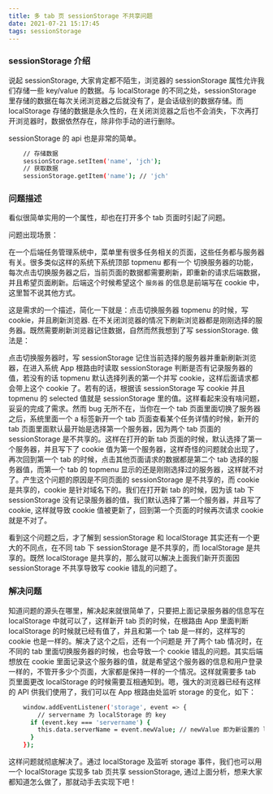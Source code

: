 ```yaml
---
title: 多 tab 页 sessionStorage 不共享问题
date: 2021-07-21 15:17:45
tags: sessionStorage
---
```


### sessionStorage 介绍
说起 sessionStorage, 大家肯定都不陌生，浏览器的 sessionStorage 属性允许我们存储一些 key/value 的数据。与 localStorage 的不同之处，sessionStorage 里存储的数据在每次关闭浏览器之后就没有了，是会话级别的数据存储。而 localStorage 存储的数据是永久性的，在关闭浏览器之后也不会消失，下次再打开浏览器时，数据依然存在，除非你手动的进行删除。

sessionStorage 的 api 也是非常的简单。
```bash
    // 存储数据
    sessionStorage.setItem('name', 'jch');
    // 获取数据
    sessionStorage.getItem('name'); // 'jch'
```

### 问题描述
看似很简单实用的一个属性，却也在打开多个 tab 页面时引起了问题。

问题出现场景：

在一个后端任务管理系统中，菜单里有很多任务相关的页面，这些任务都与服务器有关。很多类似这样的系统下系统顶部 topmenu 都有一个 切换服务器的功能，每次点击切换服务器之后，当前页面的数据都需要刷新，即重新的请求后端数据，并且希望页面刷新。后端这个时候希望这个 `服务器` 的信息是前端写在 cookie 中，这里暂不说其他方式。

这是需求的一个描述，简化一下就是：点击切换服务器 topmenu 的时候，写 cookie，并且刷新浏览器. 在不关闭浏览器的情况下刷新浏览器都是刚刚选择的服务器。既然需要刷新浏览器记住数据，自然而然我想到了写 sessionStorage. 做法是：

点击切换服务器时，写 sessionStorage 记住当前选择的服务器并重新刷新浏览器，在进入系统 App 根路由时读取 sessionStorage 判断是否有记录服务器的值，若没有的话 topmenu 默认选择列表的第一个并写 cookie，这样后面请求都会带上这个 cookie 了。若有的话，根据该 sessionStorage 写 cookie 并且 topmenu 的 selected 值就是 sessionStorage 里的值。这样看起来没有啥问题，妥妥的完成了需求。然而 bug 无所不在，当你在一个 tab 页面里面切换了服务器之后，系统里面一个 a 标签新开一个 tab 页面查看某个任务详情的时候，新开的 tab 页面里面默认最开始是选择第一个服务器，因为两个 tab 页面的 sessionStorage 是不共享的。这样在打开的新 tab 页面的时候，默认选择了第一个服务器，并且写下了 cookie 值为第一个服务器，这样奇怪的问题就会出现了，再次回到第一个 tab 的时候，点击其他页面请求的数据都是第二个 tab 选择的服务器值，而第一个 tab 的 topmenu 显示的还是刚刚选择过的服务器，这样就不对了。产生这个问题的原因是不同页面的 sessionStorage 是不共享的，而 cookie 是共享的，cookie 是针对域名下的。我们在打开新 tab 的时候，因为该 tab 下 sessionStorage 没有记录服务器的值，我们默认选择了第一个服务器，并且写了 cookie, 这样就导致 cookie 值被更新了，回到第一个页面的时候再次请求 cookie 就是不对了。

看到这个问题之后，才了解到 sessionStorage 和 localStorage 其实还有一个更大的不同点，在不同 tab 下 sessionStorage 是不共享的，而 localStorage 是共享的。既然 localStorage 是共享的，那么就可以解决上面我们新开页面因 sessionStorage 不共享导致写 cookie 错乱的问题了。

### 解决问题
知道问题的源头在哪里，解决起来就很简单了，只要把上面记录服务器的信息写在 localStorage 中就可以了，这样新开 tab 页的时候，在根路由 App 里面判断 localStorage 的时候就已经有值了，并且和第一个 tab 是一样的，这样写的 cookie 也是一样的。解决了这个之后，还有一个问题是 开了两个 tab 情况时，在不同的 tab 里面切换服务器的时候，也会导致一个 cookie 错乱的问题。其实后端想放在 cookie 里面记录这个服务器的值，就是希望这个服务器的信息和用户登录一样的，不管开多少个页面，大家都是保持一样的一个情况。这样就需要多 tab 页里面更改 localStorage 的时候需要互相通知到。嗯，强大的浏览器已经有这样的 API 供我们使用了，我们可以在 App 根路由处监听 storage 的变化，如下：
```bash
    window.addEventListener('storage', event => {
        // servername 为 localStorage 的 key
      if (event.key === 'servername') {
        this.data.serverName = event.newValue; // newValue 即为新设置的 localStorage 的值，更新 topmenu 为 localStorage 里的值，保持多 tab 页一致。
      }
    });
```
这样问题就彻底解决了。通过 localStorage 及监听 storage 事件，我们也可以用一个 localStorage 实现多 tab 页共享 sessionStorage, 通过上面分析，想来大家都知道怎么做了，那就动手去实现下吧！

